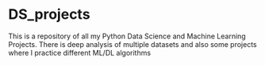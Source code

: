 # DS_projects
This is a repository of all my Python Data Science and Machine Learning Projects. There is deep analysis of multiple datasets and also some projects where I practice different ML/DL algorithms
